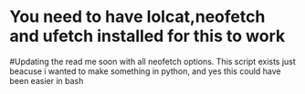 # You need to have lolcat,neofetch and ufetch installed for this to work

#Updating the read me soon with all neofetch options. This script exists just beacuse i wanted to make something in python, and yes this could have been easier in bash
